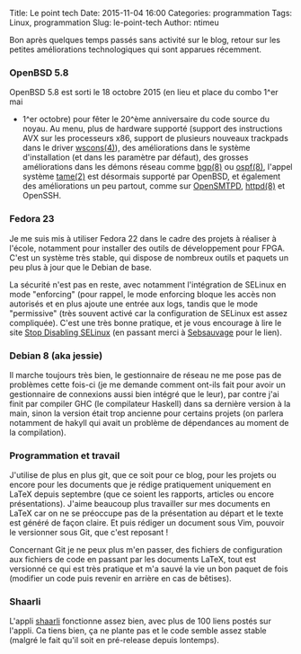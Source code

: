 Title: Le point tech
Date: 2015-11-04 16:00
Categories: programmation
Tags: Linux, programmation
Slug: le-point-tech
Author: ntimeu

Bon après quelques temps passés sans activité sur le blog, retour sur les
petites améliorations technologiques qui sont apparues récemment.

### OpenBSD 5.8

OpenBSD 5.8 est sorti le 18 octobre 2015 (en lieu et place du combo 1^er mai
- 1^er octobre) pour fêter le 20^ème anniversaire du code source du noyau.
Au menu, plus de hardware supporté (support des instructions AVX sur les
processeurs x86, support de plusieurs nouveaux trackpads dans le driver
[wscons(4)](http://www.openbsd.org/cgi-bin/man.cgi?query=wscons&sec=4)), des
améliorations dans le système d'installation (et dans les paramètre par
défaut), des grosses améliorations dans les démons réseau comme
[bgp(8)](http://www.openbsd.org/cgi-bin/man.cgi?query=bgpd&sektion=8) ou
[ospf(8)](http://www.openbsd.org/cgi-bin/man.cgi?query=ospfd&sektion=8),
l'appel système [tame(2)](http://www.openbsd.org/cgi-bin/man.cgi?query=tame&sektion=2&manpath=OpenBSD-5.8)
est désormais supporté par OpenBSD, et également des améliorations un peu
partout, comme sur [OpenSMTPD](https://www.opensmtpd.org/),
[httpd(8)](http://www.openbsd.org/cgi-bin/man.cgi?query=httpd&sektion=8) et
OpenSSH.


### Fedora 23

Je me suis mis à utiliser Fedora 22 dans le cadre des projets à réaliser à
l'école, notamment pour installer des outils de développement pour FPGA.
C'est un système très stable, qui dispose de nombreux outils et paquets un
peu plus à jour que le Debian de base.

La sécurité n'est pas en reste, avec notamment l'intégration de SELinux en
mode "enforcing" (pour rappel, le mode enforcing bloque les accès non
autorisés et en plus ajoute une entrée aux logs, tandis que le mode
"permissive" (très souvent activé car la configuration de SELinux est assez
compliquée). C'est une très bonne pratique, et je vous encourage à lire le
site [Stop Disabling SELinux](http://stopdisablingselinux.com/) (en passant
merci à [Sebsauvage](http://sebsauvage.net/links/?jZVyyQ) pour le lien).


### Debian 8 (aka jessie)

Il marche toujours très bien, le gestionnaire de réseau ne me pose pas de
problèmes cette fois-ci (je me demande comment ont-ils fait pour avoir un
gestionnaire de connexions aussi bien intégré que le leur), par contre j'ai
finit par compiler GHC (le compilateur Haskell) dans sa dernière version à
la main, sinon la version était trop ancienne pour certains projets (on
parlera notamment de hakyll qui avait un problème de dépendances au moment
de la compilation).


### Programmation et travail

J'utilise de plus en plus git, que ce soit pour ce blog, pour les projets
ou encore pour les documents que je rédige pratiquement uniquement en LaTeX
depuis septembre (que ce soient les rapports, articles ou encore
présentations). J'aime beaucoup plus travailler sur mes documents en LaTeX
car on ne se préoccupe pas de la présentation au départ et le texte est
généré de façon claire. Et puis rédiger un document sous Vim, pouvoir le
versionner sous Git, que c'est reposant !

Concernant Git je ne peux plus m'en passer, des fichiers de configuration
aux fichiers de code en passant par les documents LaTeX, tout est versionné
ce qui est très pratique et m'a sauvé la vie un bon paquet de fois (modifier
un code puis revenir en arrière en cas de bêtises).

### Shaarli

L'appli [shaarli](http://links.ntimeu.fr/) fonctionne assez bien, avec plus
de 100 liens postés sur l'appli. Ca tiens bien, ça ne plante pas et le code
semble assez stable (malgré le fait qu'il soit en pré-release depuis
lontemps).
